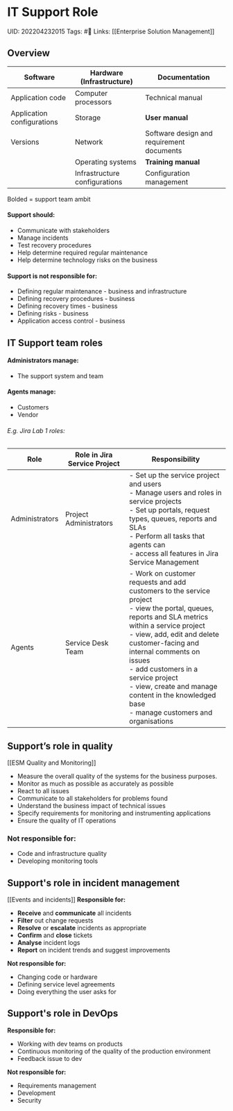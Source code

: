# IT Support Role
UID: 202204232015
Tags: #🌱 
Links: [[Enterprise Solution Management]]

## Overview
| Software                   | Hardware (Infrastructure)     | Documentation                             |
| -------------------------- | ----------------------------- | ----------------------------------------- |
| Application code           | Computer processors           | Technical manual                          |
| Application configurations | Storage                       | **User manual**                           |
| Versions                   | Network                       | Software design and requirement documents |
|                            | Operating systems             | **Training manual**                       |
|                            | Infrastructure configurations | Configuration management                  |
Bolded = support team ambit

#### Support **should**:
- Communicate with stakeholders
- Manage incidents
- Test recovery procedures
- Help determine required regular maintenance
- Help determine technology risks on the business

#### Support is **not responsible** for:
- Defining regular maintenance - business and infrastructure
- Defining recovery procedures - business
- Defining recovery times - business
- Defining risks - business
- Application access control - business

## IT Support team roles
#### Administrators manage:
- The support system and team
#### Agents manage:
- Customers
- Vendor
###### E.g. Jira Lab 1 roles:
| Role | Role in Jira Service Project | Responsibility |
| --- | --- | --- |
| Administrators | Project Administrators | - Set up the service project and users <br> - Manage users and roles in service projects <br>- Set up portals, request types, queues, reports and SLAs<br>- Perform all tasks that agents can <br>- access all features in Jira Service Management |
| Agents | Service Desk Team | - Work on customer requests and add customers to the service project<br>- view the portal, queues, reports and SLA metrics within a service project<br>- view, add, edit and delete customer-facing and internal comments on issues<br>- add customers in a service project<br>- view, create and manage content in the knowledged base<br>- manage customers and organisations |
## Support’s role in quality
[[ESM Quality and Monitoring]]
- Measure the overall quality of the systems for the business purposes.
- Monitor as much as possible as accurately as possible
- React to all issues
- Communicate to all stakeholders for problems found
- Understand the business impact of technical issues
- Specify requirements for monitoring and instrumenting applications
- Ensure the quality of IT operations

### Not responsible for:
- Code and infrastructure quality
- Developing monitoring tools

## Support's role in incident management
[[Events and incidents]]
**Responsible for:**
-   **Receive** and **communicate** all incidents
-   **Filter** out change requests
-   **Resolve** or **escalate** incidents as appropriate
-   **Confirm** and **close** tickets
-   **Analyse** incident logs
-   **Report** on incident trends and suggest improvements

**Not responsible for:**
-   Changing code or hardware
-   Defining service level agreements
-   Doing everything the user asks for

## Support's role in DevOps
**Responsible for:**
-   Working with dev teams on products
-   Continuous monitoring of the quality of the production environment
-   Feedback issue to dev

**Not responsible for:**
-   Requirements management
-   Development
-   Security